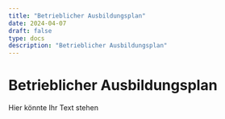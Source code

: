 ```yaml
---
title: "Betrieblicher Ausbildungsplan"
date: 2024-04-07
draft: false
type: docs
description: "Betrieblicher Ausbildungsplan"
---
```


# Betrieblicher Ausbildungsplan

Hier könnte Ihr Text stehen
